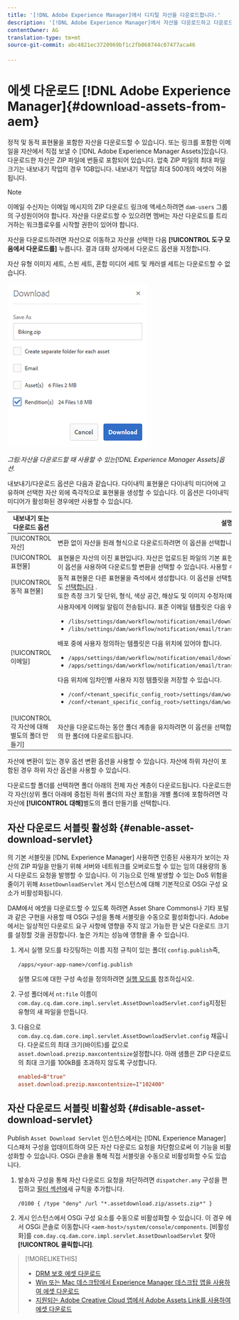 ```yaml
---
title: '[!DNL Adobe Experience Manager]에서 디지털 자산을 다운로드합니다.'
description: '[!DNL Adobe Experience Manager]에서 자산을 다운로드하고 다운로드 기능을 활성화하거나 비활성화하는 방법을 알아봅니다.'
contentOwner: AG
translation-type: tm+mt
source-git-commit: abc4821ec3720969bf1c2fb068744c07477aca46

---
```



# 에셋 다운로드 [!DNL Adobe Experience Manager]{#download-assets-from-aem}

정적 및 동적 표현물을 포함한 자산을 다운로드할 수 있습니다. 또는 링크를 포함한 이메일을 자산에서 직접 보낼 수 [!DNL Adobe Experience Manager Assets]있습니다. 다운로드한 자산은 ZIP 파일에 번들로 포함되어 있습니다. 압축 ZIP 파일의 최대 파일 크기는 내보내기 작업의 경우 1GB입니다. 내보내기 작업당 최대 500개의 에셋이 허용됩니다.

>[!NOTE]
>
>이메일 수신자는 이메일 메시지의 ZIP 다운로드 링크에 액세스하려면 `dam-users` 그룹의 구성원이어야 합니다. 자산을 다운로드할 수 있으려면 멤버는 자산 다운로드를 트리거하는 워크플로우를 시작할 권한이 있어야 합니다.

자산을 다운로드하려면 자산으로 이동하고 자산을 선택한 다음 **[!UICONTROL 도구 모음에서 다운로드를]** 누릅니다. 결과 대화 상자에서 다운로드 옵션을 지정합니다.

자산 유형 이미지 세트, 스핀 세트, 혼합 미디어 세트 및 캐러셀 세트는 다운로드할 수 없습니다.

![Experience Manager 자산에서 자산을 다운로드할 때 사용할 수 있는 옵션](assets/asset_download_dialog.png)

*그림:자산을 다운로드할 때 사용할 수 있는[!DNL Experience Manager Assets]옵션.*

내보내기/다운로드 옵션은 다음과 같습니다. 다이내믹 표현물은 다이내믹 미디어에 고유하며 선택한 자산 외에 즉각적으로 표현물을 생성할 수 있습니다. 이 옵션은 다이내믹 미디어가 활성화된 경우에만 사용할 수 있습니다.

| 내보내기 또는 다운로드 옵션 | 설명 |
|---|---|
| [!UICONTROL 자산] | 변환 없이 자산을 원래 형식으로 다운로드하려면 이 옵션을 선택합니다. |
| [!UICONTROL 표현물] | 표현물은 자산의 이진 표현입니다. 자산은 업로드된 파일의 기본 표현입니다. 그것들은 어떤 수의 진술도 가질 수 있습니다. <br> 이 옵션을 사용하여 다운로드할 변환을 선택할 수 있습니다. 사용할 수 있는 변환은 선택한 자산에 따라 다릅니다. |
| [!UICONTROL 동적 표현물] | 동적 표현물은 다른 표현물을 즉석에서 생성합니다. 이 옵션을 선택할 때 이미지 사전 설정 목록에서 선택하여 동적으로 만들 표현물도 [선택합니다](image-presets.md) . <br>또한 측정 크기 및 단위, 형식, 색상 공간, 해상도 및 이미지 수정자(예: 이미지 반전) 선택 |
| [!UICONTROL 이메일] | 사용자에게 이메일 알림이 전송됩니다. 표준 이메일 템플릿은 다음 위치에서 사용할 수 있습니다.<ul><li>`/libs/settings/dam/workflow/notification/email/downloadasset`</li><li>`/libs/settings/dam/workflow/notification/email/transientworkflowcompleted`</li></ul> 배포 중에 사용자 정의하는 템플릿은 다음 위치에 있어야 합니다. <ul><li>`/apps/settings/dam/workflow/notification/email/downloadasset`</li><li>`/apps/settings/dam/workflow/notification/email/transientworkflowcompleted`</li></ul>다음 위치에 임차인별 사용자 지정 템플릿을 저장할 수 있습니다.<ul><li>`/conf/<tenant_specific_config_root>/settings/dam/workflow/notification/email/downloadasset`</li><li>`/conf/<tenant_specific_config_root>/settings/dam/workflow/notification/email/transientworkflowcompleted`</li></ul> |
| [!UICONTROL 각 자산에 대해 별도의 폴더 만들기] | 자산을 다운로드하는 동안 폴더 계층을 유지하려면 이 옵션을 선택합니다. 기본적으로 폴더 계층은 무시되고 모든 자산은 로컬 시스템의 한 폴더에 다운로드됩니다. |

자산에 변환이 있는 경우 옵션 변환 옵션을 사용할 수 있습니다. 자산에 하위 자산이 포함된 경우 하위 자산 옵션을 사용할 수 있습니다.

다운로드할 폴더를 선택하면 폴더 아래의 전체 자산 계층이 다운로드됩니다. 다운로드한 각 자산(상위 폴더 아래에 중첩된 하위 폴더의 자산 포함)을 개별 폴더에 포함하려면 각 자산에 **[!UICONTROL 대해]**&#x200B;별도의 폴더 만들기를 선택합니다.

## 자산 다운로드 서블릿 활성화 {#enable-asset-download-servlet}

의 기본 서블릿을 [!DNL Experience Manager] 사용하면 인증된 사용자가 보이는 자산의 ZIP 파일을 만들기 위해 서버와 네트워크를 오버로드할 수 있는 임의 대용량의 동시 다운로드 요청을 발행할 수 있습니다. 이 기능으로 인해 발생할 수 있는 DoS 위험을 줄이기 위해 `AssetDownloadServlet` 게시 인스턴스에 대해 기본적으로 OSGi 구성 요소가 비활성화됩니다.

DAM에서 에셋을 다운로드할 수 있도록 하려면 Asset Share Commons나 기타 포털과 같은 구현을 사용할 때 OSGi 구성을 통해 서블릿을 수동으로 활성화합니다. Adobe에서는 일상적인 다운로드 요구 사항에 영향을 주지 않고 가능한 한 낮은 다운로드 크기를 설정할 것을 권장합니다. 높은 가치는 성능에 영향을 줄 수 있습니다.

1. 게시 실행 모드를 타깃팅하는 이름 지정 규칙이 있는 폴더( `config.publish`즉,

   `/apps/<your-app-name>/config.publish`

   실행 모드에 대한 구성 속성을 정의하려면 [실행 모드를](/help/sites-deploying/configure-runmodes.md#defining-configuration-properties-for-a-run-mode) 참조하십시오.

1. 구성 폴더에서 `nt:file` 이름이 `com.day.cq.dam.core.impl.servlet.AssetDownloadServlet.config`지정된 유형의 새 파일을 만듭니다.
1. 다음으로 `com.day.cq.dam.core.impl.servlet.AssetDownloadServlet.config` 채웁니다. 다운로드의 최대 크기(바이트)를 값으로 `asset.download.prezip.maxcontentsize`설정합니다. 아래 샘플은 ZIP 다운로드의 최대 크기를 100kB를 초과하지 않도록 구성합니다.

   ```conf
   enabled=B"true"
   asset.download.prezip.maxcontentsize=I"102400"
   ```

## 자산 다운로드 서블릿 비활성화 {#disable-asset-download-servlet}

Publish `Asset Download Servlet` 인스턴스에서는 [!DNL Experience Manager] 디스패처 구성을 업데이트하여 모든 자산 다운로드 요청을 차단함으로써 이 기능을 비활성화할 수 있습니다. OSGi 콘솔을 통해 직접 서블릿을 수동으로 비활성화할 수도 있습니다.

1. 발송자 구성을 통해 자산 다운로드 요청을 차단하려면 `dispatcher.any` 구성을 편집하고 [필터 섹션에](https://docs.adobe.com/content/help/en/experience-manager-dispatcher/using/configuring/dispatcher-configuration.html#defining-a-filter)새 규칙을 추가합니다.

   `/0100 { /type "deny" /url "*.assetdownload.zip/assets.zip*" }`

1. 게시 인스턴스에서 OSGi 구성 요소를 수동으로 비활성화할 수 있습니다. 이 경우 에서 OSGi 콘솔로 이동합니다 `<aem-host>/system/console/components`. [비활성화]를 `com.day.cq.dam.core.impl.servlet.AssetDownloadServlet` 찾아 **[!UICONTROL 클릭합니다]**.

>[!MORELIKETHIS]
>
>* [DRM 보호 에셋 다운로드](drm.md)
>* [Win 또는 Mac 데스크탑에서 Experience Manager 데스크탑 앱을 사용하여 에셋 다운로드](https://helpx.adobe.com/experience-manager/desktop-app/aem-desktop-app.html)
>* [지원되는 Adobe Creative Cloud 앱에서 Adobe Assets Link를 사용하여 에셋 다운로드](https://helpx.adobe.com/enterprise/using/manage-assets-using-adobe-asset-link.html)

